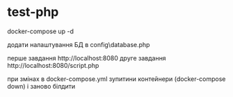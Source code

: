 # test-php

docker-compose up -d

додати налаштування БД в config\database.php

перше завдання http://localhost:8080
друге завдання http://localhost:8080/script.php

при змінах в docker-compose.yml зупитини контейнери (docker-compose down) і заново білдити 